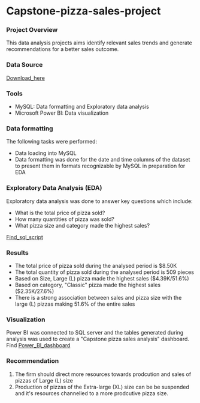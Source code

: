 # Capstone-pizza-sales-project

### Project Overview

This data analysis projects aims identify relevant sales trends and generate recommendations for a better sales outcome.

### Data Source

[Download_here](https://github.com/AdeyilolaAyomide/Capstone-pizza-sales-project/blob/88420bf7e0c0cbd6707af3a483351527470f91f3/Capstone%20Project.xlsx)

### Tools

- MySQL: Data formatting and Exploratory data analysis
- Microsoft Power BI: Data visualization

### Data formatting

The following tasks were performed:
- Data loading into MySQL
- Data formatting was done for the date and time columns of the dataset to present them in formats recognizable by MySQL in preparation for EDA

### Exploratory Data Analysis (EDA)

Exploratory data analysis was done to answer key questions which include:

   - What is the total price of pizza sold?
   - How many quantities of pizza was sold?
   - What pizza size and category made the highest sales?

 [Find_sql_script](https://github.com/AdeyilolaAyomide/Capstone-pizza-sales-project/blob/581ab0afacab62b2548d540a7880789e572c6c94/Capstone.sql)
 
### Results

- The total price of pizza sold during the analysed period is $8.50K
- The total quantity of pizza sold during the analysed period is 509 pieces
- Based on Size, Large (L) pizza made the highest sales ($4.39K/51.6%)
- Based on category, "Classic" pizza made the highest sales ($2.35K/27.6%)  
- There is a strong association between sales and pizza size with the large (L) pizzas making 51.6% of the entire sales

### Visualization

Power BI was connected to SQL server and the tables generated during analysis was used to create a "Capstone pizza sales analysis" dashboard.
Find [Power_BI_dashboard](https://github.com/AdeyilolaAyomide/Capstone-pizza-sales-project/blob/581ab0afacab62b2548d540a7880789e572c6c94/Capstone_b_s.pbix)

### Recommendation

1. The firm should direct more resources towards prodcution and sales of pizzas of Large (L) size
2. Production of pizzas of the Extra-large (XL) size can be be suspended and it's resources channelled to a more prodcutive pizza size.
